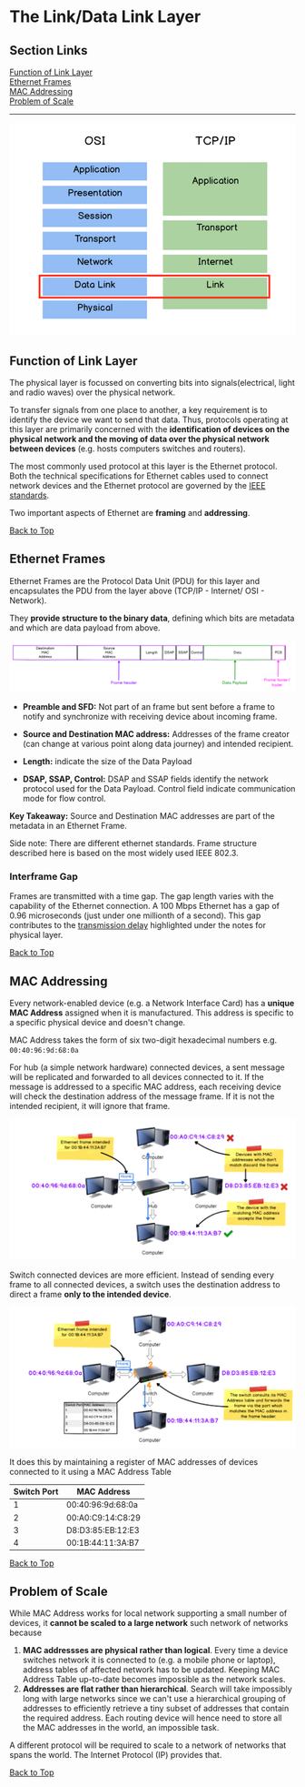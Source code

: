 # The Link/Data Link Layer
## Section Links

[Function of Link Layer](#function-of-link-layer)\
[Ethernet Frames](#ethernet-frames)\
[MAC Addressing](#mac-addressing)\
[Problem of Scale](#problem-of-scale)

---

![Link Layer](images/09_link_layer.png)

## Function of Link Layer
The physical layer is focussed on converting bits into signals(electrical, 
light and radio waves) over the physical network. 

To transfer signals from one place to another, a key requirement is to identify
the device we want to send that data. Thus, protocols operating at this layer are
primarily concerned with the **identification of devices on the physical network
and the moving of data over the physical network between devices** (e.g. hosts
computers switches and routers).

The most commonly used protocol at this layer is the Ethernet protocol. Both the
technical specifications for Ethernet cables used to connect network devices
and the Ethernet protocol are governed by the 
[IEEE standards](https://standards.ieee.org/ieee/802.3/7071/).

Two important aspects of Ethernet are **framing** and **addressing**.

[Back to Top](#section-links)


## Ethernet Frames

Ethernet Frames are the Protocol Data Unit (PDU) for this layer and encapsulates
the PDU from the layer above (TCP/IP - Internet/ OSI - Network).

They **provide structure to the binary data**, defining which bits are metadata and
which are data payload from above. 

![Ethernet Frame](images/10_ethernet_frame.png)

- **Preamble and SFD:** Not part of an frame but sent before a frame to
notify and synchronize with receiving device about incoming frame. 

- **Source and Destination MAC address:** Addresses of the frame creator (can 
change at various point along data journey) and intended recipient.
- **Length:** indicate the size of the Data Payload
- **DSAP, SSAP, Control:** DSAP and SSAP fields identify the network protocol
used for the Data Payload. Control field indicate communication mode for flow
control.

**Key Takeaway:** Source and Destination MAC addresses are part of the
metadata in an Ethernet Frame. 

Side note: There are different ethernet standards. Frame structure
described here is based on the most widely used IEEE 802.3.

### Interframe Gap
Frames are transmitted with a time gap. The gap length varies with the
capability of the Ethernet connection. A 100 Mbps Ethernet has a gap of
0.96 microseconds (just under one millionth of a second). This gap contributes
to the [transmission delay](04_physical_layer.md/#components-of-latency) 
highlighted under the notes for physical layer.

[Back to Top](#section-links)


## MAC Addressing
Every network-enabled device (e.g. a Network Interface Card) has a **unique MAC 
Address** assigned when it is manufactured. This address is specific to a
specific physical device and doesn't change. 

MAC Address takes the form of six two-digit hexadecimal numbers 
e.g. `00:40:96:9d:68:0a`


For hub (a simple network hardware) connected devices, a sent message will be
replicated and forwarded to all devices connected to it. If the message is
addressed to a specific MAC address, each receiving device will check the
destination address of the message frame. If it is not the intended
recipient, it will ignore that frame.

![Hub Connected Device](images/11_hub_connected_devices.png)

Switch connected devices are more efficient. Instead of sending every frame
to all connected devices, a switch uses the destination address to direct
a frame **only to the intended device**. 

![Switch Connected Device](images/12_switch_connected_devices.png)

It does this by maintaining a register of MAC addresses of devices connected
to it using a MAC Address Table 

|Switch Port| MAC Address | 
|---|---|
|1|00:40:96:9d:68:0a|
|2|00:A0:C9:14:C8:29|
|3|D8:D3:85:EB:12:E3|
|4|00:1B:44:11:3A:B7|

[Back to Top](#section-links)


## Problem of Scale
While MAC Address works for local network supporting a small number of devices,
it **cannot be scaled to a large network** such network of networks because
1. **MAC addressses are physical rather than logical**. Every time a device switches 
network it is connected to (e.g. a mobile phone or laptop), address tables of
affected network has to be updated. Keeping MAC Address Table up-to-date becomes
impossible as the network scales.
2. **Addresses are flat rather than hierarchical**. Search will take impossibly long
with large networks since we can't use a hierarchical grouping of addresses to
efficiently retrieve a tiny subset of addresses that contain the required
address. Each routing device will hence need to store all the MAC addresses in
the world, an impossible task.

A different protocol will be required to scale to a network of networks that 
spans the world. The Internet Protocol (IP) provides that.

[Back to Top](#section-links)
